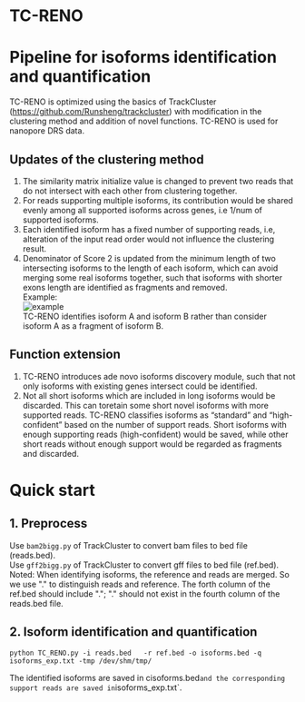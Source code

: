 # TC-RENO

# Pipeline for isoforms identification and quantification <br>
TC-RENO is optimized using the basics of TrackCluster (https://github.com/Runsheng/trackcluster) with modification in the clustering method and addition of novel functions. TC-RENO is used for nanopore DRS data. <br>

## Updates of the clustering method
1. The similarity matrix initialize value is changed to prevent two reads that do not intersect with each other from clustering together.  <br>
2. For reads supporting multiple isoforms, its contribution would be shared evenly among all supported isoforms across genes, i.e 1/num of supported isoforms.<br>
3. Each identified isoform has a fixed number of supporting reads, i.e, alteration of the input read order would not influence the clustering result.<br>
4. Denominator of Score 2 is updated from the minimum length of two intersecting isoforms to the length of each isoform, which can avoid merging some real isoforms together, such that isoforms with shorter exons length are identified as fragments and removed.<br>
Example:<br>
 ![example](http://www.bio8.cs.hku.hk/RNA/isoform_github_exp.png)<br> 
   TC-RENO identifies isoform A and isoform B rather than consider isoform A as a fragment of isoform B.

## Function extension
1. TC-RENO introduces ade novo isoforms discovery module, such that  not  only isoforms with existing genes intersect could be identified.<br>
2. Not all short isoforms which are included in long isoforms would be discarded. This can toretain some short novel isoforms with more supported reads. TC-RENO classifies isoforms as “standard” and “high-confident” based on the number of support reads. Short isoforms with enough supporting reads (high-confident) would be saved, while other short reads without enough support would be regarded as fragments and discarded.<br>


# Quick start
## 1. Preprocess
Use `bam2bigg.py` of TrackCluster to convert bam files to bed file (reads.bed).<br>
Use `gff2bigg.py` of TrackCluster to convert gff files to bed file (ref.bed).<br>
Noted: When identifying isoforms, the reference and reads are merged. So we use "." to distinguish reads and reference. The forth column of the ref.bed should include ".";  "." should not exist in the fourth column of the reads.bed file.

## 2. Isoform identification and quantification
``` 
python TC_RENO.py -i reads.bed   -r ref.bed -o isoforms.bed -q isoforms_exp.txt -tmp /dev/shm/tmp/
``` 
The identified isoforms are saved in cisoforms.bed` and the corresponding support reads are saved in `isoforms_exp.txt`.<br>

